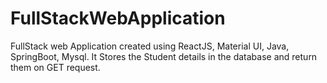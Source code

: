 # FullStackWebApplication

FullStack web Application created using ReactJS, Material UI, Java, SpringBoot, Mysql.
It Stores the Student details in the database and return them on GET request.
